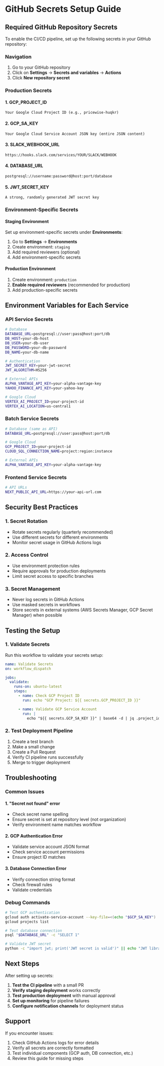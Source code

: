 # GitHub Secrets Setup Guide

## Required GitHub Repository Secrets

To enable the CI/CD pipeline, set up the following secrets in your GitHub repository:

### Navigation
1. Go to your GitHub repository
2. Click on **Settings** → **Secrets and variables** → **Actions**
3. Click **New repository secret**

### Production Secrets

#### 1. GCP_PROJECT_ID
```
Your Google Cloud Project ID (e.g., pricewise-huqkr)
```

#### 2. GCP_SA_KEY
```
Your Google Cloud Service Account JSON key (entire JSON content)
```

#### 3. SLACK_WEBHOOK_URL
```
https://hooks.slack.com/services/YOUR/SLACK/WEBHOOK
```

#### 4. DATABASE_URL
```
postgresql://username:password@host:port/database
```

#### 5. JWT_SECRET_KEY
```
A strong, randomly generated JWT secret key
```

### Environment-Specific Secrets

#### Staging Environment
Set up environment-specific secrets under **Environments**:

1. Go to **Settings** → **Environments**
2. Create environment: `staging`
3. Add required reviewers (optional)
4. Add environment-specific secrets

#### Production Environment
1. Create environment: `production`
2. **Enable required reviewers** (recommended for production)
3. Add production-specific secrets

## Environment Variables for Each Service

### API Service Secrets
```bash
# Database
DATABASE_URL=postgresql://user:pass@host:port/db
DB_HOST=your-db-host
DB_USER=your-db-user
DB_PASSWORD=your-db-password
DB_NAME=your-db-name

# Authentication
JWT_SECRET_KEY=your-jwt-secret
JWT_ALGORITHM=HS256

# External APIs
ALPHA_VANTAGE_API_KEY=your-alpha-vantage-key
YAHOO_FINANCE_API_KEY=your-yahoo-key

# Google Cloud
VERTEX_AI_PROJECT_ID=your-project-id
VERTEX_AI_LOCATION=us-central1
```

### Batch Service Secrets
```bash
# Database (same as API)
DATABASE_URL=postgresql://user:pass@host:port/db

# Google Cloud
GCP_PROJECT_ID=your-project-id
CLOUD_SQL_CONNECTION_NAME=project:region:instance

# External APIs
ALPHA_VANTAGE_API_KEY=your-alpha-vantage-key
```

### Frontend Service Secrets
```bash
# API URLs
NEXT_PUBLIC_API_URL=https://your-api-url.com
```

## Security Best Practices

### 1. Secret Rotation
- Rotate secrets regularly (quarterly recommended)
- Use different secrets for different environments
- Monitor secret usage in GitHub Actions logs

### 2. Access Control
- Use environment protection rules
- Require approvals for production deployments
- Limit secret access to specific branches

### 3. Secret Management
- Never log secrets in GitHub Actions
- Use masked secrets in workflows
- Store secrets in external systems (AWS Secrets Manager, GCP Secret Manager) when possible

## Testing the Setup

### 1. Validate Secrets
Run this workflow to validate your secrets setup:

```yaml
name: Validate Secrets
on: workflow_dispatch

jobs:
  validate:
    runs-on: ubuntu-latest
    steps:
      - name: Check GCP Project ID
        run: echo "GCP Project: ${{ secrets.GCP_PROJECT_ID }}"

      - name: Validate GCP Service Account
        run: |
          echo "${{ secrets.GCP_SA_KEY }}" | base64 -d | jq .project_id
```

### 2. Test Deployment Pipeline
1. Create a test branch
2. Make a small change
3. Create a Pull Request
4. Verify CI pipeline runs successfully
5. Merge to trigger deployment

## Troubleshooting

### Common Issues

#### 1. "Secret not found" error
- Check secret name spelling
- Ensure secret is set at repository level (not organization)
- Verify environment name matches workflow

#### 2. GCP Authentication Error
- Validate service account JSON format
- Check service account permissions
- Ensure project ID matches

#### 3. Database Connection Error
- Verify connection string format
- Check firewall rules
- Validate credentials

### Debug Commands

```bash
# Test GCP authentication
gcloud auth activate-service-account --key-file=<(echo "$GCP_SA_KEY")
gcloud projects list

# Test database connection
psql "$DATABASE_URL" -c "SELECT 1"

# Validate JWT secret
python -c "import jwt; print('JWT secret is valid')" || echo "JWT library not available"
```

## Next Steps

After setting up secrets:

1. **Test the CI pipeline** with a small PR
2. **Verify staging deployment** works correctly
3. **Test production deployment** with manual approval
4. **Set up monitoring** for pipeline failures
5. **Configure notification channels** for deployment status

## Support

If you encounter issues:
1. Check GitHub Actions logs for error details
2. Verify all secrets are correctly formatted
3. Test individual components (GCP auth, DB connection, etc.)
4. Review this guide for missing steps